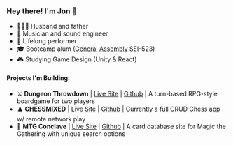 ### Hey there! I'm Jon 👋

- 👨‍👩‍👧 Husband and father
- 🎵 Musician and sound engineer
- 🎤 Lifelong performer
- 🎓 Bootcamp alum ([General Assembly](https://generalassemb.ly/) SEI-523)
- 🎮 Studying Game Design (Unity & React)

#### Projects I'm Building:
- ⚔️ **Dungeon Throwdown** | [Live Site](https://dungeon-throwdown.onrender.com) | [Github](https://github.com/jbshryne/dungeon-crawl) | A turn-based RPG-style boardgame for two players
- ♟️ **CHESSMIXED** | [Live Site](https://chessmixed-0goz.onrender.com) | [Github](https://github.com/jbshryne/chessmixed-react) | Currently a full CRUD Chess app w/ remote network play
- 🐉 **MTG Conclave** | [Live Site](https://jbshryne.github.io/mtg-project) | [Github](https://github.com/jbshryne/mtg-project.git) | A card database site for Magic the Gathering with unique search options

<!--
**jbshryne/jbshryne** is a ✨ _special_ ✨ repository because its `README.md` (this file) appears on your GitHub profile.

Here are some ideas to get you started:

- 🔭 I’m currently working on ...
- 🌱 I’m currently learning ...
- 👯 I’m looking to collaborate on ...
- 🤔 I’m looking for help with ...
- 💬 Ask me about ...
- 📫 How to reach me: ...
- 😄 Pronouns: ...
- ⚡ Fun fact: ...
-->
